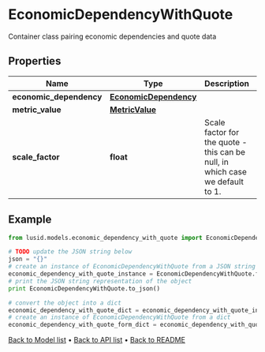 # EconomicDependencyWithQuote

Container class pairing economic dependencies and quote data

## Properties
Name | Type | Description | Notes
------------ | ------------- | ------------- | -------------
**economic_dependency** | [**EconomicDependency**](EconomicDependency.md) |  | 
**metric_value** | [**MetricValue**](MetricValue.md) |  | 
**scale_factor** | **float** | Scale factor for the quote - this can be null, in which case we default to 1. | [optional] 

## Example

```python
from lusid.models.economic_dependency_with_quote import EconomicDependencyWithQuote

# TODO update the JSON string below
json = "{}"
# create an instance of EconomicDependencyWithQuote from a JSON string
economic_dependency_with_quote_instance = EconomicDependencyWithQuote.from_json(json)
# print the JSON string representation of the object
print EconomicDependencyWithQuote.to_json()

# convert the object into a dict
economic_dependency_with_quote_dict = economic_dependency_with_quote_instance.to_dict()
# create an instance of EconomicDependencyWithQuote from a dict
economic_dependency_with_quote_form_dict = economic_dependency_with_quote.from_dict(economic_dependency_with_quote_dict)
```
[Back to Model list](../README.md#documentation-for-models) &#8226; [Back to API list](../README.md#documentation-for-api-endpoints) &#8226; [Back to README](../README.md)


